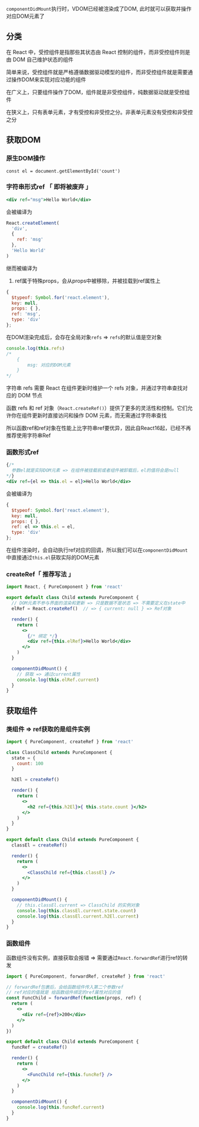 `componentDidMount`执行时，VDOM已经被渲染成了DOM, 此时就可以获取并操作对应DOM元素了



## 分类

在 React 中，受控组件是指那些其状态由 React 控制的组件，而非受控组件则是由 DOM 自己维护状态的组件

简单来说，受控组件就是严格遵循数据驱动模型的组件，而非受控组件就是需要通过操作DOM来实现对应功能的组件



在广义上，只要组件操作了DOM，组件就是非受控组件，纯数据驱动就是受控组件

在狭义上，只有表单元素，才有受控和非受控之分。非表单元素没有受控和非受控之分



## 获取DOM

### 原生DOM操作

```shell
const el = document.getElementById('count')
```



### 字符串形式ref 「 即将被废弃 」

```jsx
<div ref="msg">Hello World</div>
```

会被编译为

```js
React.createElement(
  'div', 
  {
    ref: 'msg'
  },
  'Hello World'
)
```

继而被编译为

1. ref属于特殊props，会从props中被移除，并被挂载到ref属性上

```js
{
  $typeof: Symbol.for('react.element'), 
  key: null,
  props: { },
  ref: 'msg', 
  type: 'div'
};
```

在DOM渲染完成后，会存在全局对象`refs` => `refs`的默认值是空对象

```js
console.log(this.refs)
/*
	{
		msg: 对应的DOM元素
	}
*/
```



字符串 refs 需要 React 在组件更新时维护一个 refs 对象，并通过字符串查找对应的 DOM 节点

函数 refs 和 ref 对象（`React.createRef()`）提供了更多的灵活性和控制。它们允许你在组件更新时直接访问和操作 DOM 元素，而无需通过字符串查找

所以函数ref和ref对象在性能上比字符串ref要优异，因此自React16起，已经不再推荐使用字符串Ref



### 函数形式ref 

```jsx
{/*
  参数el就是实际DOM元素 => 在组件被挂载前或者组件被卸载后，el的值将会是null
*/}
<div ref={el => this.el = el}>Hello World</div>
```

会被编译为

```jsx
{
  $typeof: Symbol.for('react.element'), 
  key: null,
  props: { },
  ref: el => this.el = el, 
  type: 'div'
};
```

在组件渲染时，会自动执行ref对应的回调，所以我们可以在`componentDidMount`中直接通过`this.el`获取实际的DOM元素



### createRef「 推荐写法 」

```jsx
import React, { PureComponent } from 'react'

export default class Child extends PureComponent {
  // DOM元素不参与界面的渲染和更新 => 只是数据不是状态 => 不需要定义在state中
  elRef = React.createRef()  // => { current: null } => Ref对象

  render() {
    return (
      <>
        {/* 绑定 */}
        <div ref={this.elRef}>Hello World</div>
      </>
    )
  }

  componentDidMount() {
    // 获取 => 通过current属性
    console.log(this.elRef.current)
  }
}
```



## 获取组件

### 类组件 => ref获取的是组件实例

```jsx
import { PureComponent, createRef } from 'react'

class ClassChild extends PureComponent {
  state = {
    count: 100
  }

  h2El = createRef()

  render() {
    return (
      <>
        <h2 ref={this.h2El}>{ this.state.count }</h2>
      </>
    )
  }
}

export default class Child extends PureComponent {
  classEl = createRef()

  render() {
    return (
      <>
        <ClassChild ref={this.classEl} />
      </>
    )
  }

  componentDidMount() {
    // this.classEl.current => ClassChild 的实例对象
    console.log(this.classEl.current.state.count)
    console.log(this.classEl.current.h2El.current)
  }
}
```



### 函数组件

函数组件没有实例，直接获取会报错 => 需要通过`React.forwardRef`进行ref的转发

```jsx
import { PureComponent, forwardRef, createRef } from 'react'

// forwardRef包裹后，会给函数组件传入第二个参数ref
// ref对应的值就是 给函数组件绑定的ref属性对应的值
const FuncChild = forwardRef(function(props, ref) {
  return (
    <>
      <div ref={ref}>200</div>
    </>
  )
})

export default class Child extends PureComponent {
  funcRef = createRef()

  render() {
    return (
      <>
        <FuncChild ref={this.funcRef} />
      </>
    )
  }

  componentDidMount() {
    console.log(this.funcRef.current)
  }
}
```

